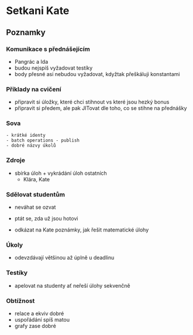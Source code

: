 # Setkani Kate

## Poznamky

### Komunikace s přednášejícím

- Pangrác a Ida
- budou nejspíš vyžadovat testíky
- body přesné asi nebudou vyžadovat, kdyžtak přeškáluji konstantami

### Příklady na cvičení

- připravit si úložky, které chci stihnout vs které jsou hezký bonus
- připravit si předem, ale pak JITovat dle toho, co se stihne na přednášky

### Sova 
    - krátké identy
    - batch operations - publish
    - dobré názvy úkolů

### Zdroje

- sbírka úloh + vykrádání úloh ostatních
  - Klára, Kate

### Sdělovat studentům

- neváhat se ozvat
- ptát se, zda už jsou hotovi

- odkázat na Kate poznámky, jak řešit matematické úlohy

### Úkoly

- odevzdávají většinou až úplně u deadlinu

### Testíky

- apelovat na studenty ať neřeší úlohy sekvenčně

### Obtížnost

- relace a ekviv dobré
- uspořádání spíš matou
- grafy zase dobré
